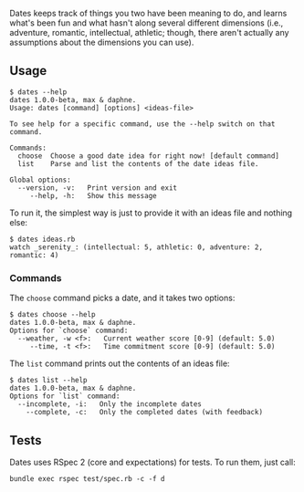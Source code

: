 Dates keeps track of things you two have been meaning to do, and learns what's been fun and what hasn't along several different dimensions (i.e., adventure, romantic, intellectual, athletic; though, there aren't actually any assumptions about the dimensions you can use).

## Usage

    $ dates --help
    dates 1.0.0-beta, max & daphne.
    Usage: dates [command] [options] <ideas-file>

    To see help for a specific command, use the --help switch on that command.

    Commands:
      choose  Choose a good date idea for right now! [default command]
      list    Parse and list the contents of the date ideas file.

    Global options:
      --version, -v:   Print version and exit
         --help, -h:   Show this message

To run it, the simplest way is just to provide it with an ideas file and nothing else:

    $ dates ideas.rb
    watch _serenity_: (intellectual: 5, athletic: 0, adventure: 2, romantic: 4)

### Commands

The `choose` command picks a date, and it takes two options:

    $ dates choose --help
    dates 1.0.0-beta, max & daphne.
    Options for `choose` command:
      --weather, -w <f>:   Current weather score [0-9] (default: 5.0)
         --time, -t <f>:   Time commitment score [0-9] (default: 5.0)

The `list` command prints out the contents of an ideas file:

    $ dates list --help
    dates 1.0.0-beta, max & daphne.
    Options for `list` command:
      --incomplete, -i:   Only the incomplete dates
        --complete, -c:   Only the completed dates (with feedback)

## Tests

Dates uses RSpec 2 (core and expectations) for tests.  To run them, just call:

    bundle exec rspec test/spec.rb -c -f d
